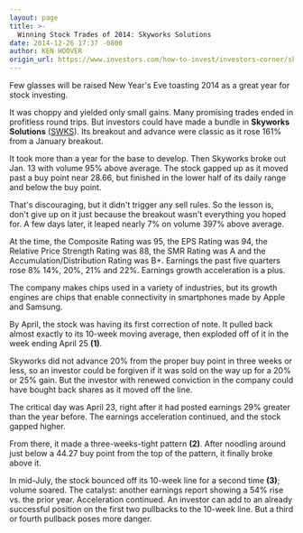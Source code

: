 ```yaml
---
layout: page
title: >-
  Winning Stock Trades of 2014: Skyworks Solutions
date: 2014-12-26 17:37 -0800
author: KEN HOOVER
origin_url: https://www.investors.com/how-to-invest/investors-corner/skyworks-solutions-made-big-2014-advance
---
```





Few glasses will be raised New Year's Eve toasting 2014 as a great year for stock investing.

  

It was choppy and yielded only small gains. Many promising trades ended in profitless round trips. But investors could have made a bundle in **Skyworks Solutions** ([SWKS](https://research.investors.com/quote.aspx?symbol=SWKS)). Its breakout and advance were classic as it rose 161% from a January breakout.

  

It took more than a year for the base to develop. Then Skyworks broke out Jan. 13 with volume 95% above average. The stock gapped up as it moved past a buy point near 28.66, but finished in the lower half of its daily range and below the buy point.

  

That's discouraging, but it didn't trigger any sell rules. So the lesson is, don't give up on it just because the breakout wasn't everything you hoped for. A few days later, it leaped nearly 7% on volume 397% above average.

  

At the time, the Composite Rating was 95, the EPS Rating was 94, the Relative Price Strength Rating was 88, the SMR Rating was A and the Accumulation/Distribution Rating was B+. Earnings the past five quarters rose 8% 14%, 20%, 21% and 22%. Earnings growth acceleration is a plus.

  

The company makes chips used in a variety of industries, but its growth engines are chips that enable connectivity in smartphones made by Apple and Samsung.

  

By April, the stock was having its first correction of note. It pulled back almost exactly to its 10-week moving average, then exploded off of it in the week ending April 25 **(1)**.

  

Skyworks did not advance 20% from the proper buy point in three weeks or less, so an investor could be forgiven if it was sold on the way up for a 20% or 25% gain. But the investor with renewed conviction in the company could have bought back shares as it moved off the line.

  

The critical day was April 23, right after it had posted earnings 29% greater than the year before. The earnings acceleration continued, and the stock gapped higher.

  

From there, it made a three-weeks-tight pattern **(2)**. After noodling around just below a 44.27 buy point from the top of the pattern, it finally broke above it.

  

In mid-July, the stock bounced off its 10-week line for a second time **(3)**; volume soared. The catalyst: another earnings report showing a 54% rise vs. the prior year. Acceleration continued. An investor can add to an already successful position on the first two pullbacks to the 10-week line. But a third or fourth pullback poses more danger.




